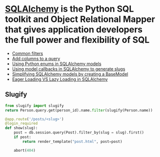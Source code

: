 # [SQLAlchemy](https://docs.sqlalchemy.org) is the Python SQL toolkit and Object Relational Mapper that gives application developers the full power and flexibility of SQL

- [Common filters](https://docs.sqlalchemy.org/en/14/orm/tutorial.html#common-filter-operators)
- [Add columns to a query](https://www.javaer101.com/en/article/15975233.html)
- [Using Python enums in SQLAlchemy models](https://www.michaelcho.me/article/using-python-enums-in-sqlalchemy-models)
- [Using model callbacks in SQLAlchemy to generate slugs](https://www.michaelcho.me/article/using-model-callbacks-in-sqlalchemy-to-generate-slugs)
- [Simplifying SQLAlchemy models by creating a BaseModel](https://dev.to/chidioguejiofor/making-sqlalchemy-models-simpler-by-creating-a-basemodel-3m9c)
- [Eager Loading VS Lazy Loading in SQLAlchemy](https://dev.to/chidioguejiofor/eager-loading-vs-lazy-loading-in-sqlalchemy-5209)

## Slugify

```py
from slugify import slugify
return Person.query.get(person_id).name.filter(slugify(Person.name))
```

```py
@app.route('/posts/<slug>')
@login_required
def show(slug):
    post = db.session.query(Post).filter_by(slug = slug).first()
    if post:
        return render_template("post.html", post=post)

    abort(404)
```
